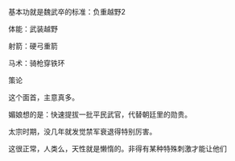 基本功就是魏武卒的标准：负重越野2

体能：武装越野

射箭：硬弓重箭

马术：骑枪穿铁环

策论

这个面首，主意真多。

媚娘想的是：快速提拔一批平民武官，代替朝廷里的勋贵。

太宗时期，没几年就发觉禁军衰退得特别厉害。

这很正常，人类么，天性就是懒惰的。非得有某种特殊刺激才能让他们